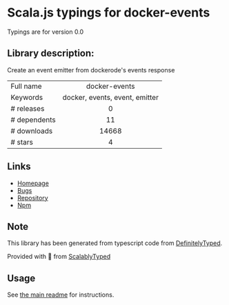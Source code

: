 
# Scala.js typings for docker-events

Typings are for version 0.0

## Library description:
Create an event emitter from dockerode's events response

|                    |                 |
| ------------------ | :-------------: |
| Full name          | docker-events |
| Keywords           | docker, events, event, emitter |
| # releases         | 0 |
| # dependents       | 11 |
| # downloads        | 14668 |
| # stars            | 4 |

## Links
- [Homepage](https://github.com/deoxxa/docker-events)
- [Bugs](https://github.com/deoxxa/docker-events/issues)
- [Repository](https://github.com/deoxxa/docker-events)
- [Npm](https://www.npmjs.com/package/docker-events)
    


## Note
This library has been generated from typescript code from [DefinitelyTyped](https://definitelytyped.org).

Provided with :purple_heart: from [ScalablyTyped](https://github.com/oyvindberg/ScalablyTyped)

## Usage
See [the main readme](../../readme.md) for instructions.



